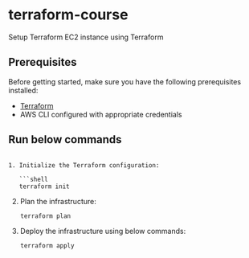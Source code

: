 # terraform-course
Setup Terraform EC2 instance using Terraform 

## Prerequisites

Before getting started, make sure you have the following prerequisites installed:

- [Terraform](https://www.terraform.io/downloads.html)
- AWS CLI configured with appropriate credentials

## Run below commands 

```

1. Initialize the Terraform configuration:

   ```shell
   terraform init
   ```

2. Plan the infrastructure:

   ```shell
   terraform plan
   ```

3. Deploy the infrastructure using below commands:

   ```shell
   terraform apply
   ```
